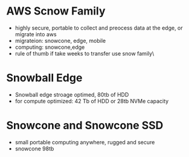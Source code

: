 # AWS Scnow Family
 - highly secure, portable to collect and preocess data at the edge, or migrate into aws
 - migrateion: snowcone, edge, mobile
 - computing: snowcone,edge
 - rule of thumb if take weeks to transfer use snow family\
# Snowball Edge
 - Snowball edge stroage optimed, 80tb of HDD
 - for compute optimized: 42 Tb of HDD or 28tb NVMe capacity
# Snowcone and Snowcone SSD
 - small portable computing anywhere, rugged and secure
 - snowcone 98tb
